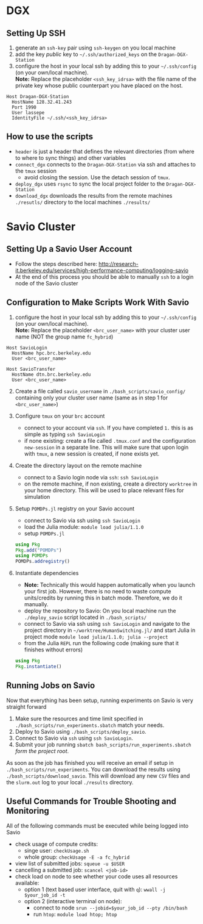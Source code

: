 # DGX

## Setting Up SSH

1. generate an `ssh-key` pair using `ssh-keygen` on you local machine
2. add the key *public* key to `~/.ssh/authorized_keys` on the `Dragan-DGX-Station`
3. configure the host in your local ssh by adding this to your `~/.ssh/config` (on your own/local machine).  
   **Note:** Replace the placeholder `<ssh_key_idrsa>` with the file name of the private key whose public counterpart you have placed on the host.
```
Host Dragan-DGX-Station
  HostName 128.32.41.243
  Port 1990
  User lassepe
  IdentityFile ~/.ssh/<ssh_key_idrsa>
```

## How to use the scripts

- `header` is just a header that defines the relevant directories (from where to where to sync things) and other variables
- `connect_dgx` connects to the `Dragan-DGX-Station` via ssh and attaches to the `tmux` session
    - avoid closing the session. Use the detach session of `tmux`.
- `deploy_dgx` uses `rsync` to sync the local project folder to the `Dragan-DGX-Station`
- `download_dgx` downloads the results from the remote machines `./resutls/` directory to the local machines `./results/`

# Savio Cluster

## Setting Up a Savio User Account

- Follow the steps described here: <http://research-it.berkeley.edu/services/high-performance-computing/logging-savio>
- At the end of this process you should be able to manually `ssh` to a login node of the Savio cluster

## Configuration to Make Scripts Work With Savio

1. configure the host in your local ssh by adding this to your `~/.ssh/config` (on your own/local machine).  
   **Note:** Replace the placeholder `<brc_user_name>` with your cluster user name (NOT the group name `fc_hybrid`)
```
Host SavioLogin
  HostName hpc.brc.berkeley.edu
  User <brc_user_name>

Host SavioTransfer
  HostName dtn.brc.berkeley.edu
  User <brc_user_name>
```

2. Create a file called `savio_username` in `./bash_scripts/savio_config/` containing only your cluster user name (same as in step 1 for `<brc_user_name>`)

3. Configure `tmux` on your `brc` account
    - connect to your account via `ssh`. If you have completed `1.` this is as simple as typing `ssh SavioLogin`
    - if none existing: create a file called `.tmux.conf` and the configuration `new-session` in a separate line.
        This will make sure that upon login with `tmux`, a new session is created, if none exists yet.

4. Create the directory layout on the remote machine
    - connect to a Savio login node via `ssh`: `ssh SavioLogin`
    - on the remote machine, if non existing, create a directory `worktree` in your home directory. This will be used to place relevant files for simulation

5. Setup `POMDPs.jl` registry on your Savio account
    - connect to Savio via ssh using `ssh SavioLogin`
    - load the Julia module: `module load julia/1.1.0`
    - setup `POMDPs.jl`
    ```julia
    using Pkg
    Pkg.add("POMDPs")
    using POMDPs
    POMDPs.addregistry()
    ```
6. Instantiate dependencies
    - **Note:** Technically this would happen automatically when you launch your first job. However, there is no need to waste compute units/credits by running this in batch mode. Therefore, we do it manually.
    - deploy the repository to Savio: On you local machine run the `./deploy_savio` script located in `./bash_scripts/`
    - connect to Savio via ssh using `ssh SavioLogin` and navigate to the project directory in `~/worktree/HumanSwitching.jl/` and
      start Julia in project mode `module load julia/1.1.0; julia --project`
    - from the Julia `REPL` run the following code (making sure that it finishes without errors)
    ```julia
    using Pkg
    Pkg.instantiate()
    ```

## Running Jobs on Savio

Now that everything has been setup, running experiments on Savio is very straight forward

1. Make sure the resources and time limit specified in `./bash_scripts/run_experiments.sbatch` match your needs.
2. Deploy to Savio using `./bash_scripts/deploy_savio`.
3. Connect to Savio via `ssh` using `ssh SavioLogin`.
4. Submit your job running `sbatch bash_scripts/run_experiments.sbatch` *form the project root*.

As soon as the job has finished you will receive an email if setup in
`./bash_scripts/run_experiments`. You can download the results using
`./bash_scripts/download_savio`. This will download any new `CSV` files and the
`slurm.out` log to your local `./results` directory.

## Useful Commands for Trouble Shooting and Monitoring

All of the following commands must be executed while being logged into Savio

- check usage of compute credits:
    - singe user: `checkUsage.sh`
    - whole group: `checkUsage -E -a fc_hybrid`
- view list of submitted jobs: `squeue -u $USER`
- cancelling a submitted job: `scancel <job-id>`
- check load on node to see whether your code uses all resources available:
    - option 1 (text based user interface, quit with `q`): `wwall -j $your_job_id -t`
    - option 2 (interactive terminal on node):
        - connect to node `srun --jobid=$your_job_id --pty /bin/bash`
        - run `htop`: `module load htop; htop`
